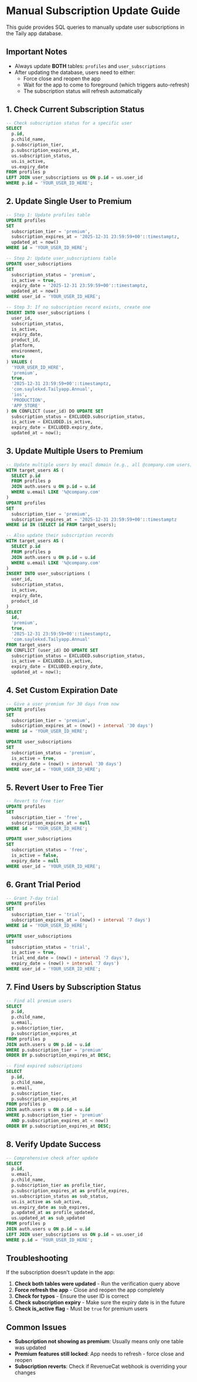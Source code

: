# Manual Subscription Update Guide

This guide provides SQL queries to manually update user subscriptions in the Taily app database.

## Important Notes

- Always update **BOTH** tables: `profiles` and `user_subscriptions`
- After updating the database, users need to either:
  - Force close and reopen the app
  - Wait for the app to come to foreground (which triggers auto-refresh)
  - The subscription status will refresh automatically

## 1. Check Current Subscription Status

```sql
-- Check subscription status for a specific user
SELECT 
  p.id,
  p.child_name,
  p.subscription_tier,
  p.subscription_expires_at,
  us.subscription_status,
  us.is_active,
  us.expiry_date
FROM profiles p
LEFT JOIN user_subscriptions us ON p.id = us.user_id
WHERE p.id = 'YOUR_USER_ID_HERE';
```

## 2. Update Single User to Premium

```sql
-- Step 1: Update profiles table
UPDATE profiles 
SET 
  subscription_tier = 'premium',
  subscription_expires_at = '2025-12-31 23:59:59+00'::timestamptz,
  updated_at = now()
WHERE id = 'YOUR_USER_ID_HERE';

-- Step 2: Update user_subscriptions table
UPDATE user_subscriptions
SET 
  subscription_status = 'premium',
  is_active = true,
  expiry_date = '2025-12-31 23:59:59+00'::timestamptz,
  updated_at = now()
WHERE user_id = 'YOUR_USER_ID_HERE';

-- Step 3: If no subscription record exists, create one
INSERT INTO user_subscriptions (
  user_id,
  subscription_status,
  is_active,
  expiry_date,
  product_id,
  platform,
  environment,
  store
) VALUES (
  'YOUR_USER_ID_HERE',
  'premium',
  true,
  '2025-12-31 23:59:59+00'::timestamptz,
  'com.saylekxd.Tailyapp.Annual',
  'ios',
  'PRODUCTION',
  'APP_STORE'
) ON CONFLICT (user_id) DO UPDATE SET
  subscription_status = EXCLUDED.subscription_status,
  is_active = EXCLUDED.is_active,
  expiry_date = EXCLUDED.expiry_date,
  updated_at = now();
```

## 3. Update Multiple Users to Premium

```sql
-- Update multiple users by email domain (e.g., all @company.com users)
WITH target_users AS (
  SELECT p.id 
  FROM profiles p
  JOIN auth.users u ON p.id = u.id
  WHERE u.email LIKE '%@company.com'
)
UPDATE profiles 
SET 
  subscription_tier = 'premium',
  subscription_expires_at = '2025-12-31 23:59:59+00'::timestamptz
WHERE id IN (SELECT id FROM target_users);

-- Also update their subscription records
WITH target_users AS (
  SELECT p.id 
  FROM profiles p
  JOIN auth.users u ON p.id = u.id
  WHERE u.email LIKE '%@company.com'
)
INSERT INTO user_subscriptions (
  user_id,
  subscription_status,
  is_active,
  expiry_date,
  product_id
)
SELECT 
  id,
  'premium',
  true,
  '2025-12-31 23:59:59+00'::timestamptz,
  'com.saylekxd.Tailyapp.Annual'
FROM target_users
ON CONFLICT (user_id) DO UPDATE SET
  subscription_status = EXCLUDED.subscription_status,
  is_active = EXCLUDED.is_active,
  expiry_date = EXCLUDED.expiry_date,
  updated_at = now();
```

## 4. Set Custom Expiration Date

```sql
-- Give a user premium for 30 days from now
UPDATE profiles 
SET 
  subscription_tier = 'premium',
  subscription_expires_at = (now() + interval '30 days')
WHERE id = 'YOUR_USER_ID_HERE';

UPDATE user_subscriptions
SET 
  subscription_status = 'premium',
  is_active = true,
  expiry_date = (now() + interval '30 days')
WHERE user_id = 'YOUR_USER_ID_HERE';
```

## 5. Revert User to Free Tier

```sql
-- Revert to free tier
UPDATE profiles 
SET 
  subscription_tier = 'free',
  subscription_expires_at = null
WHERE id = 'YOUR_USER_ID_HERE';

UPDATE user_subscriptions
SET 
  subscription_status = 'free',
  is_active = false,
  expiry_date = null
WHERE user_id = 'YOUR_USER_ID_HERE';
```

## 6. Grant Trial Period

```sql
-- Grant 7-day trial
UPDATE profiles 
SET 
  subscription_tier = 'trial',
  subscription_expires_at = (now() + interval '7 days')
WHERE id = 'YOUR_USER_ID_HERE';

UPDATE user_subscriptions
SET 
  subscription_status = 'trial',
  is_active = true,
  trial_end_date = (now() + interval '7 days'),
  expiry_date = (now() + interval '7 days')
WHERE user_id = 'YOUR_USER_ID_HERE';
```

## 7. Find Users by Subscription Status

```sql
-- Find all premium users
SELECT 
  p.id,
  p.child_name,
  u.email,
  p.subscription_tier,
  p.subscription_expires_at
FROM profiles p
JOIN auth.users u ON p.id = u.id
WHERE p.subscription_tier = 'premium'
ORDER BY p.subscription_expires_at DESC;

-- Find expired subscriptions
SELECT 
  p.id,
  p.child_name,
  u.email,
  p.subscription_tier,
  p.subscription_expires_at
FROM profiles p
JOIN auth.users u ON p.id = u.id
WHERE p.subscription_tier = 'premium' 
  AND p.subscription_expires_at < now()
ORDER BY p.subscription_expires_at DESC;
```

## 8. Verify Update Success

```sql
-- Comprehensive check after update
SELECT 
  p.id,
  u.email,
  p.child_name,
  p.subscription_tier as profile_tier,
  p.subscription_expires_at as profile_expires,
  us.subscription_status as sub_status,
  us.is_active as sub_active,
  us.expiry_date as sub_expires,
  p.updated_at as profile_updated,
  us.updated_at as sub_updated
FROM profiles p
JOIN auth.users u ON p.id = u.id
LEFT JOIN user_subscriptions us ON p.id = us.user_id
WHERE p.id = 'YOUR_USER_ID_HERE';
```

## Troubleshooting

If the subscription doesn't update in the app:

1. **Check both tables were updated** - Run the verification query above
2. **Force refresh the app** - Close and reopen the app completely
3. **Check for typos** - Ensure the user ID is correct
4. **Check subscription expiry** - Make sure the expiry date is in the future
5. **Check is_active flag** - Must be `true` for premium users

## Common Issues

- **Subscription not showing as premium**: Usually means only one table was updated
- **Premium features still locked**: App needs to refresh - force close and reopen
- **Subscription reverts**: Check if RevenueCat webhook is overriding your changes 